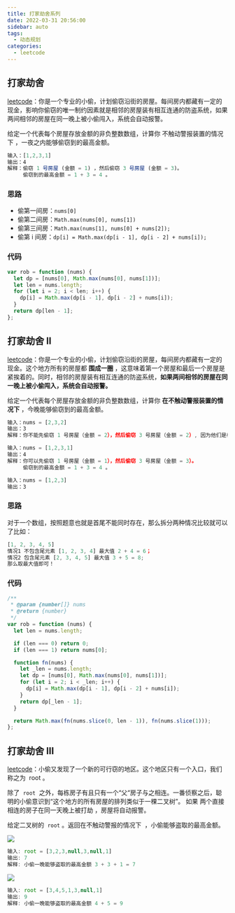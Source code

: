 ```yaml
---
title: 打家劫舍系列
date: 2022-03-31 20:56:00
sidebar: auto
tags:
  - 动态规划
categories:
  - leetcode
---
```


## 打家劫舍

[leetcode](https://leetcode-cn.com/problems/house-robber/)：你是一个专业的小偷，计划偷窃沿街的房屋。每间房内都藏有一定的现金，影响你偷窃的唯一制约因素就是相邻的房屋装有相互连通的防盗系统，如果两间相邻的房屋在同一晚上被小偷闯入，系统会自动报警。

给定一个代表每个房屋存放金额的非负整数数组，计算你 不触动警报装置的情况下 ，一夜之内能够偷窃到的最高金额。

```js
输入：[1,2,3,1]
输出：4
解释：偷窃 1 号房屋 (金额 = 1) ，然后偷窃 3 号房屋 (金额 = 3)。
     偷窃到的最高金额 = 1 + 3 = 4 。
```

### 思路

- 偷第一间房：`nums[0]`
- 偷第二间房：`Math.max(nums[0], nums[1])`
- 偷第三间房：`Math.max(nums[1], nums[0] + nums[2]);`
- 偷第 i 间房：`dp[i] = Math.max(dp[i - 1], dp[i - 2] + nums[i]);`

### 代码

```js
var rob = function (nums) {
  let dp = [nums[0], Math.max(nums[0], nums[1])];
  let len = nums.length;
  for (let i = 2; i < len; i++) {
    dp[i] = Math.max(dp[i - 1], dp[i - 2] + nums[i]);
  }
  return dp[len - 1];
};
```

## 打家劫舍 II

[leetcode](https://leetcode-cn.com/problems/house-robber-ii/submissions/)：你是一个专业的小偷，计划偷窃沿街的房屋，每间房内都藏有一定的现金。这个地方所有的房屋都 **围成一圈** ，这意味着第一个房屋和最后一个房屋是紧挨着的。同时，相邻的房屋装有相互连通的防盗系统，**如果两间相邻的房屋在同一晚上被小偷闯入，系统会自动报警。**

给定一个代表每个房屋存放金额的非负整数数组，计算你 **在不触动警报装置的情况下** ，今晚能够偷窃到的最高金额。

```js
输入：nums = [2,3,2]
输出：3
解释：你不能先偷窃 1 号房屋（金额 = 2），然后偷窃 3 号房屋（金额 = 2）, 因为他们是相邻的。

输入：nums = [1,2,3,1]
输出：4
解释：你可以先偷窃 1 号房屋（金额 = 1），然后偷窃 3 号房屋（金额 = 3）。
     偷窃到的最高金额 = 1 + 3 = 4 。

输入：nums = [1,2,3]
输出：3
```

### 思路

对于一个数组，按照题意也就是首尾不能同时存在，那么拆分两种情况比较就可以了比如：

```js
[1, 2, 3, 4, 5]
情况1 不包含尾元素 [1, 2, 3, 4] 最大值 2 + 4 = 6；
情况2 包含尾元素 [2, 3, 4, 5] 最大值 3 + 5 = 8;
那么取最大值即可！
```

### 代码

```js
/**
 * @param {number[]} nums
 * @return {number}
 */
var rob = function (nums) {
  let len = nums.length;

  if (len === 0) return 0;
  if (len === 1) return nums[0];

  function fn(nums) {
    let _len = nums.length;
    let dp = [nums[0], Math.max(nums[0], nums[1])];
    for (let i = 2; i < _len; i++) {
      dp[i] = Math.max(dp[i - 1], dp[i - 2] + nums[i]);
    }
    return dp[_len - 1];
  }

  return Math.max(fn(nums.slice(0, len - 1)), fn(nums.slice(1)));
};
```

## 打家劫舍 III

[leetcode](https://leetcode.cn/problems/house-robber-iii)：小偷又发现了一个新的可行窃的地区。这个地区只有一个入口，我们称之为  root 。

除了  `root`  之外，每栋房子有且只有一个“父“房子与之相连。一番侦察之后，聪明的小偷意识到“这个地方的所有房屋的排列类似于一棵二叉树”。 如果 两个直接相连的房子在同一天晚上被打劫 ，房屋将自动报警。

给定二叉树的  `root` 。返回在不触动警报的情况下  ，小偷能够盗取的最高金额。

![](https://assets.leetcode.com/uploads/2021/03/10/rob1-tree.jpg)

```js
输入: root = [3,2,3,null,3,null,1]
输出: 7
解释: 小偷一晚能够盗取的最高金额 3 + 3 + 1 = 7
```

![](https://assets.leetcode.com/uploads/2021/03/10/rob2-tree.jpg)

```js
输入: root = [3,4,5,1,3,null,1]
输出: 9
解释: 小偷一晚能够盗取的最高金额 4 + 5 = 9
```

